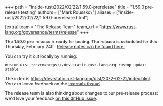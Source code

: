 +++
path = "inside-rust/2022/02/22/1.59.0-prerelease"
title = "1.59.0 pre-release testing"
authors = ["Mark Rousskov"]
aliases = ["inside-rust/2022/02/22/1.59.0-prerelease.html"]

[extra]
team = "The Release Team"
team_url = "https://www.rust-lang.org/governance/teams/release"
+++

The 1.59.0 pre-release is ready for testing. The release is scheduled for this
Thursday, February 24th. [Release notes can be found here.][relnotes]

You can try it out locally by running:

```plain
RUSTUP_DIST_SERVER=https://dev-static.rust-lang.org rustup update stable
```

The index is <https://dev-static.rust-lang.org/dist/2022-02-22/index.html>. You
can leave feedback on the [internals thread][internals].

The release team is also thinking about changes to our pre-release process:
we'd love your feedback [on this GitHub issue][feedback].

[relnotes]: https://github.com/rust-lang/rust/blob/stable/RELEASES.md#version-1590-2022-02-22
[internals]: https://internals.rust-lang.org/t/rust-1-59-0-prerelease-testing/
[feedback]: https://github.com/rust-lang/release-team/issues/16
